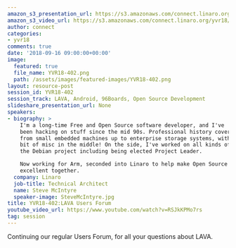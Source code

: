 ```yaml
---
amazon_s3_presentation_url: https://s3.amazonaws.com/connect.linaro.org/yvr18/presentations/yvr18-402.pdf
amazon_s3_video_url: https://s3.amazonaws.com/connect.linaro.org/yvr18/videos/yvr18-402.mp4
author: connect
categories:
- yvr18
comments: true
date: '2018-09-16 09:00:00+00:00'
image:
  featured: true
  file_name: YVR18-402.png
  path: /assets/images/featured-images/YVR18-402.png
layout: resource-post
session_id: YVR18-402
session_track: LAVA, Android, 96Boards, Open Source Development
slideshare_presentation_url: None
speakers:
- biography: >
    I'm a long-time Free and Open Source software developer, and I've
    been hacking on stuff since the mid 90s. Professional history covers the range
    from small embedded machines up to enterprise storage systems, with a healthy
    bit of misc in the middle! On the side, I've worked on all kinds of things in
    the Debian project including being elected Project Leader.

    Now working for Arm, seconded into Linaro to help make Open Source and Arm be
    excellent together.
  company: Linaro
  job-title: Technical Architect
  name: Steve McIntyre
  speaker-image: SteveMcIntyre.jpg
title: YVR18-402:LAVA Users Forum
youtube_video_url: https://www.youtube.com/watch?v=RSJkKPMo7rs
tag: session
---
```


Continuing our regular Users Forum, for all your questions about LAVA.
